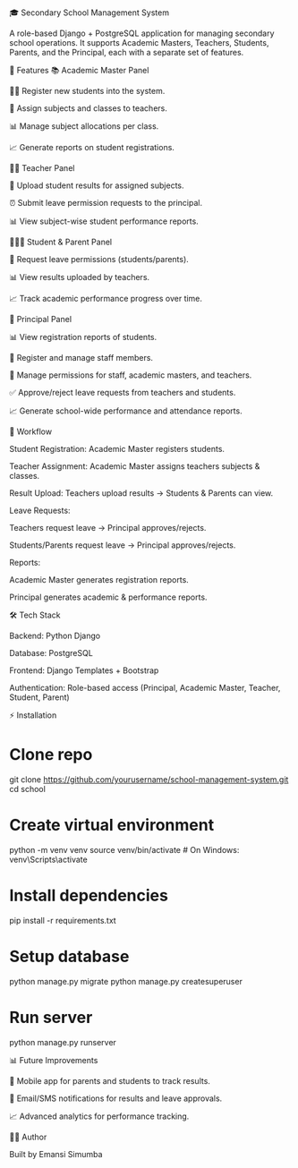 🎓 Secondary School Management System

A role-based Django + PostgreSQL application for managing secondary school operations.
It supports Academic Masters, Teachers, Students, Parents, and the Principal, each with a separate set of features.

🚀 Features
📚 Academic Master Panel

👨‍🎓 Register new students into the system.

📖 Assign subjects and classes to teachers.

📊 Manage subject allocations per class.

📈 Generate reports on student registrations.

👨‍🏫 Teacher Panel

📝 Upload student results for assigned subjects.

⏰ Submit leave permission requests to the principal.

📊 View subject-wise student performance reports.

👨‍👩‍👦 Student & Parent Panel

📝 Request leave permissions (students/parents).

📊 View results uploaded by teachers.

📈 Track academic performance progress over time.

🏫 Principal Panel

📊 View registration reports of students.

👥 Register and manage staff members.

🔑 Manage permissions for staff, academic masters, and teachers.

✅ Approve/reject leave requests from teachers and students.

📈 Generate school-wide performance and attendance reports.

🔄 Workflow

Student Registration: Academic Master registers students.

Teacher Assignment: Academic Master assigns teachers subjects & classes.

Result Upload: Teachers upload results → Students & Parents can view.

Leave Requests:

Teachers request leave → Principal approves/rejects.

Students/Parents request leave → Principal approves/rejects.

Reports:

Academic Master generates registration reports.

Principal generates academic & performance reports.

🛠 Tech Stack

Backend: Python Django

Database: PostgreSQL

Frontend: Django Templates + Bootstrap

Authentication: Role-based access (Principal, Academic Master, Teacher, Student, Parent)

⚡ Installation
# Clone repo
git clone https://github.com/yourusername/school-management-system.git
cd school

# Create virtual environment
python -m venv venv
source venv/bin/activate  # On Windows: venv\Scripts\activate

# Install dependencies
pip install -r requirements.txt

# Setup database
python manage.py migrate
python manage.py createsuperuser

# Run server
python manage.py runserver

📊 Future Improvements

📱 Mobile app for parents and students to track results.

📧 Email/SMS notifications for results and leave approvals.

📈 Advanced analytics for performance tracking.

👨‍💻 Author

Built by Emansi Simumba
